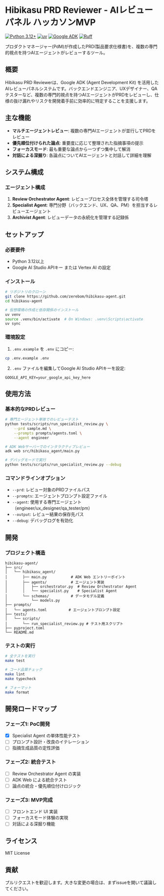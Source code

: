 # Hibikasu PRD Reviewer - AIレビューパネル ハッカソンMVP

[![Python 3.12+](https://img.shields.io/badge/python-3.12+-blue.svg)](https://www.python.org/downloads/)
[![uv](https://img.shields.io/badge/uv-latest-green.svg)](https://github.com/astral-sh/uv)
[![Google ADK](https://img.shields.io/badge/google--adk-1.8+-purple.svg)](https://github.com/google/adk-python)
[![Ruff](https://img.shields.io/badge/code%20style-ruff-000000.svg)](https://github.com/astral-sh/ruff)

プロダクトマネージャー(PdM)が作成したPRD(製品要求仕様書)を、複数の専門的視点を持つAIエージェントがレビューするツール。

## 概要

Hibikasu PRD Reviewerは、Google ADK (Agent Development Kit) を活用したAIレビューパネルシステムです。バックエンドエンジニア、UXデザイナー、QAテスターなど、複数の専門的視点を持つAIエージェントがPRDをレビューし、仕様の抜け漏れやリスクを開発着手前に効率的に特定することを支援します。

## 主な機能

- **マルチエージェントレビュー**: 複数の専門AIエージェントが並行してPRDをレビュー
- **優先順位付けられた論点**: 重要度に応じて整理された指摘事項の提示
- **フォーカスモード**: 最も重要な論点から一つずつ集中して解消
- **対話による深掘り**: 各論点についてAIエージェントと対話して詳細を理解

## システム構成

### エージェント構成

1. **Review Orchestrator Agent**: レビュープロセス全体を管理する司令塔
2. **Specialist Agent**: 専門分野（バックエンド、UX、QA、PM）を担当するレビューエージェント
3. **Archivist Agent**: レビューデータの永続化を管理する記録係

## セットアップ

### 必要要件

- Python 3.12以上
- Google AI Studio APIキー または Vertex AI の設定

### インストール

```bash
# リポジトリのクローン
git clone https://github.com/zerebom/hibikasu-agent.git
cd hibikasu-agent

# 仮想環境の作成と依存関係のインストール
uv venv
source .venv/bin/activate  # On Windows: .venv\Scripts\activate
uv sync
```

### 環境設定

1. `.env.example` を `.env` にコピー:

```bash
cp .env.example .env
```

2. `.env` ファイルを編集してGoogle AI Studio APIキーを設定:

```env
GOOGLE_API_KEY=your_google_api_key_here
```

## 使用方法

### 基本的なPRDレビュー

```bash
# 専門エージェント単体でのレビューテスト
python tests/scripts/run_specialist_review.py \
    --prd sample.md \
    --prompts prompts/agents.toml \
    --agent engineer

# ADK Webサーバーでのインタラクティブレビュー
adk web src/hibikasu_agent/main.py

# デバッグモードで実行
python tests/scripts/run_specialist_review.py --debug
```

### コマンドラインオプション

- `--prd`: レビュー対象のPRDファイルパス
- `--prompts`: エージェントプロンプト設定ファイル
- `--agent`: 使用する専門エージェント（engineer/ux_designer/qa_tester/pm）
- `--output`: レビュー結果の保存先パス
- `--debug`: デバッグログを有効化

## 開発

### プロジェクト構造

```
hibikasu-agent/
├── src/
│   └── hibikasu_agent/
│       ├── main.py           # ADK Web エントリーポイント
│       ├── agents/           # エージェント実装
│       │   ├── orchestrator.py  # Review Orchestrator Agent
│       │   └── specialist.py    # Specialist Agent
│       └── schemas/          # データモデル定義
│           └── models.py
├── prompts/
│   └── agents.toml          # エージェントプロンプト設定
├── tests/
│   └── scripts/
│       └── run_specialist_review.py # テスト用スクリプト
├── pyproject.toml
└── README.md
```

### テストの実行

```bash
# 全テストを実行
make test

# コード品質チェック
make lint
make typecheck

# フォーマット
make format
```

## 開発ロードマップ

### フェーズ1: PoC開発
- [x] Specialist Agent の単体性能テスト
- [ ] プロンプト設計・改良のイテレーション
- [ ] 指摘生成品質の定性評価

### フェーズ2: 統合テスト  
- [ ] Review Orchestrator Agent の実装
- [ ] ADK Web による統合テスト
- [ ] 論点の統合・優先順位付けロジック

### フェーズ3: MVP完成
- [ ] フロントエンド UI 実装
- [ ] フォーカスモード体験の実現
- [ ] 対話による深掘り機能

## ライセンス

MIT License

## 貢献

プルリクエストを歓迎します。大きな変更の場合は、まずissueを開いて議論してください。
